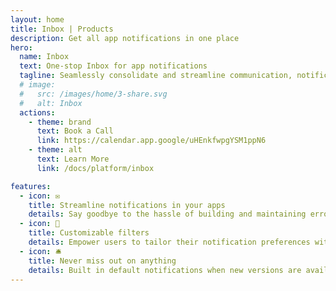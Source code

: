 ```yaml
---
layout: home
title: Inbox | Products
description: Get all app notifications in one place
hero:
  name: Inbox
  text: One-stop Inbox for app notifications
  tagline: Seamlessly consolidate and streamline communication, notifications, and alerts with our centralized, managed inbox module for all your apps.
  # image:
  #   src: /images/home/3-share.svg
  #   alt: Inbox
  actions:
    - theme: brand
      text: Book a Call
      link: https://calendar.app.google/uHEnkfwpgYSM1ppN6
    - theme: alt
      text: Learn More
      link: /docs/platform/inbox

features:
  - icon: ✉️
    title: Streamline notifications in your apps
    details: Say goodbye to the hassle of building and maintaining error-prone notification modules. Easily integrate notifications into your apps with just a single line of code,
  - icon: 🎯
    title: Customizable filters
    details: Empower users to tailor their notification preferences with advanced filtering and prioritization options.
  - icon: 🛎️
    title: Never miss out on anything
    details: Built in default notifications when new versions are available, when workflows run or fail, and more instantly, without the development work.
---
```


<script setup>
import BannerCta from '@theme/components/banners/BannerCta.vue'
import Footer from '@theme/components/Footer.vue'
import locale from '@theme/../../locales/en'
</script>

<section class="mt-32">
  <BannerCta v-bind="locale.home.sectionBannerCta" />

  <!-- <NewsLetter /> -->

  <Footer v-bind="locale.footer" />
</section>


